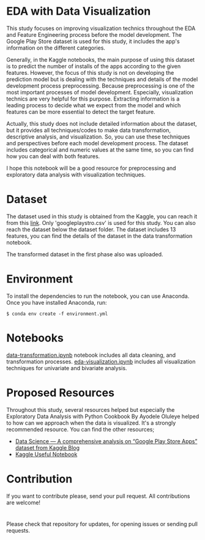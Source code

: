 # EDA with Data Visualization
This study focuses on improving visualization technics throughout the EDA and Feature Engineering process before the model development. The Google Play Store dataset is used for this study, it includes the app's information on the different categories. 

Generally, in the Kaggle notebooks, the main purpose of using this dataset is to predict the number of installs of the apps according to the given features. However, the focus of this study is not on developing the prediction model but is dealing with the techniques and details of the model development process preprocessing. Because preprocessing is one of the most important processes of model development. Especially, visualization technics are very helpful for this purpose. Extracting information is a leading process to decide what we expect from the model and which features can be more essential to detect the target feature. 

Actually, this study does not include detailed information about the dataset, but it provides all techniques/codes to make data transformation, descriptive analysis, and visualization. So, you can use these techniques and perspectives before each model development process. The dataset includes categorical and numeric values at the same time, so you can find how you can deal with both features. 

I hope this notebook will be a good resource for preprocessing and exploratory data analysis with visualization techniques. 

# Dataset
The dataset used in this study is obtained from the Kaggle, you can reach it from this [link][id/name]. Only 'googleplaystro.csv' is used for this study. You can also reach the dataset below the dataset folder. The dataset includes 13 features, you can find the details of the dataset in the data transformation notebook.


The transformed dataset in the first phase also was uploaded. 


[id/name]: https://www.kaggle.com/datasets/lava18/google-play-store-apps

# Environment
To install the dependencies to run the notebook, you can use Anaconda. Once you have installed Anaconda, run:

`$ conda env create -f environment.yml`

# Notebooks 
[data-transformation.ipynb][notebook1] notebook includes all data cleaning, and transformation processes. 
[eda-visualization.ipynb][notebook2] includes all visualization techniques for univariate and bivariate analysis. 

[notebook1]: https://github.com/ftmoztl/EDA-data-visualization/blob/main/data-transformation.ipynb
[notebook2]: https://github.com/ftmoztl/EDA-data-visualization/blob/main/eda-visualization.ipynb

# Proposed Resources
Throughout this study, several resources helped but especially the Exploratory Data Analysis with Python Cookbook By Ayodele Oluleye helped to how can we approach when the data is visualized. It's a strongly recommended resource. You can find the other resources;

* [Data Science — A comprehensive analysis on “Google Play Store Apps” dataset from Kaggle Blog][link1]
* [Kaggle Useful Notebook][Link2]

[Link1]:https://towardsdatascience.com/data-science-a-deep-analysis-on-google-play-store-apps-from-kaggle-8283bbc508b0
[Link2]:https://www.kaggle.com/code/lava18/all-that-you-need-to-know-about-the-android-market

# Contribution
If you want to contribute please, send your pull request. All contributions are welcome!

#
Please check that repository for updates, for opening issues or sending pull requests.
